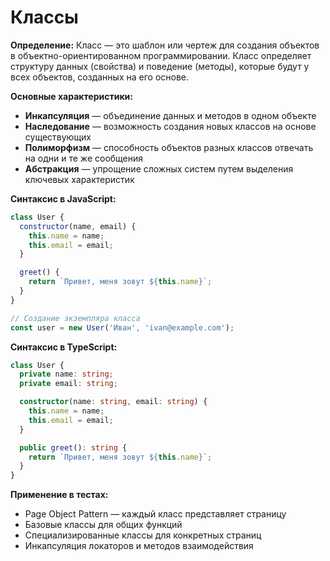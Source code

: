 # Классы

**Определение:** Класс — это шаблон или чертеж для создания объектов в объектно-ориентированном программировании. Класс определяет структуру данных (свойства) и поведение (методы), которые будут у всех объектов, созданных на его основе.

**Основные характеристики:**
- **Инкапсуляция** — объединение данных и методов в одном объекте
- **Наследование** — возможность создания новых классов на основе существующих
- **Полиморфизм** — способность объектов разных классов отвечать на одни и те же сообщения
- **Абстракция** — упрощение сложных систем путем выделения ключевых характеристик

**Синтаксис в JavaScript:**
```javascript
class User {
  constructor(name, email) {
    this.name = name;
    this.email = email;
  }

  greet() {
    return `Привет, меня зовут ${this.name}`;
  }
}

// Создание экземпляра класса
const user = new User('Иван', 'ivan@example.com');
```

**Синтаксис в TypeScript:**
```typescript
class User {
  private name: string;
  private email: string;

  constructor(name: string, email: string) {
    this.name = name;
    this.email = email;
  }

  public greet(): string {
    return `Привет, меня зовут ${this.name}`;
  }
}
```

**Применение в тестах:**
- Page Object Pattern — каждый класс представляет страницу
- Базовые классы для общих функций
- Специализированные классы для конкретных страниц
- Инкапсуляция локаторов и методов взаимодействия

